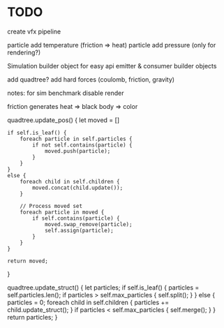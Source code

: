 # TODO

create vfx pipeline

particle add temperature (friction => heat)
particle add pressure (only for rendering?)

Simulation builder object for easy api
emitter & consumer builder objects

add quadtree?
add hard forces (coulomb, friction, gravity)

notes:
for sim benchmark disable render

friction generates heat => black body => color


quadtree.update_pos() {
	let moved = []

	if self.is_leaf() {
		foreach particle in self.particles {
			if not self.contains(particle) {
				moved.push(particle);
			}
		}
	}
	else {
		foreach child in self.children {
			moved.concat(child.update());
		}

		// Process moved set
		foreach particle in moved {
			if self.contains(particle) {
				moved.swap_remove(particle);
				self.assign(particle);
			}
		}
	}

	return moved;
}

quadtree.update_struct() {
	let particles;
	if self.is_leaf() {
		particles = self.particles.len();
		if particles > self.max_particles {
			self.split();
		}
	}
	else {
		particles = 0;
		foreach child in self.children {
			particles += child.update_struct();
		}
		if particles < self.max_particles {
			self.merge();
		}
	}
	return particles;
}
